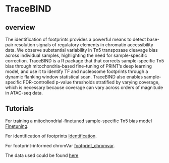 # TraceBIND
## overview
The identification of footprints provides a powerful means to detect base-pair resolution signals of regulatory elements in chromatin accessibility data. We observe substantial variability in Tn5 transposase cleavage bias across individual samples, highlighting the need for sample-specific correction. TraceBIND is a R package that that corrects sample-specific Tn5 bias through mitochondria-based fine-tuning of PRINT’s deep learning model, and use it to identify TF and nucleosome footprints through a dynamic flanking window statistical scan. TraceBIND also enables sample-specific FDR-controlled p-value thresholds stratified by varying coverage, which is necessary because coverage can vary across orders of magnitude in ATAC-seq data.
## Tutorials 
For training a mitochondrial-finetuned sample-specific Tn5 bias model [Finetuning](https://github.com/lyx-lin/TraceBIND/blob/main/tutorial/tutorial_finetuning.ipynb). 

For identification of footprints [Identification](https://github.com/lyx-lin/TraceBIND/blob/main/tutorial/tutorial_footprint_identification.ipynb). 

For footprint-informed chromVar [footprint_chromvar](https://github.com/lyx-lin/TraceBIND/blob/main/tutorial/tutorial_chromvar.ipynb). 

The data used could be found [here](https://www.dropbox.com/home/Yuxuan%20Lin/tracebind_github/data)
